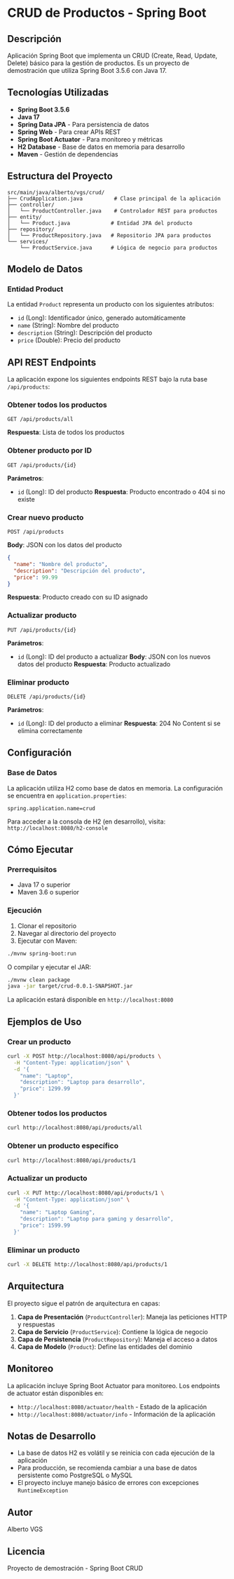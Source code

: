 # CRUD de Productos - Spring Boot

## Descripción
Aplicación Spring Boot que implementa un CRUD (Create, Read, Update, Delete) básico para la gestión de productos. Es un proyecto de demostración que utiliza Spring Boot 3.5.6 con Java 17.

## Tecnologías Utilizadas
- **Spring Boot 3.5.6**
- **Java 17**
- **Spring Data JPA** - Para persistencia de datos
- **Spring Web** - Para crear APIs REST
- **Spring Boot Actuator** - Para monitoreo y métricas
- **H2 Database** - Base de datos en memoria para desarrollo
- **Maven** - Gestión de dependencias

## Estructura del Proyecto

```
src/main/java/alberto/vgs/crud/
├── CrudApplication.java          # Clase principal de la aplicación
├── controller/
│   └── ProductController.java    # Controlador REST para productos
├── entity/
│   └── Product.java             # Entidad JPA del producto
├── repository/
│   └── ProductRepository.java   # Repositorio JPA para productos
└── services/
    └── ProductService.java      # Lógica de negocio para productos
```

## Modelo de Datos

### Entidad Product
La entidad `Product` representa un producto con los siguientes atributos:

- `id` (Long): Identificador único, generado automáticamente
- `name` (String): Nombre del producto
- `description` (String): Descripción del producto
- `price` (Double): Precio del producto

## API REST Endpoints

La aplicación expone los siguientes endpoints REST bajo la ruta base `/api/products`:

### Obtener todos los productos
```http
GET /api/products/all
```
**Respuesta**: Lista de todos los productos

### Obtener producto por ID
```http
GET /api/products/{id}
```
**Parámetros**: 
- `id` (Long): ID del producto
**Respuesta**: Producto encontrado o 404 si no existe

### Crear nuevo producto
```http
POST /api/products
```
**Body**: JSON con los datos del producto
```json
{
  "name": "Nombre del producto",
  "description": "Descripción del producto",
  "price": 99.99
}
```
**Respuesta**: Producto creado con su ID asignado

### Actualizar producto
```http
PUT /api/products/{id}
```
**Parámetros**: 
- `id` (Long): ID del producto a actualizar
**Body**: JSON con los nuevos datos del producto
**Respuesta**: Producto actualizado

### Eliminar producto
```http
DELETE /api/products/{id}
```
**Parámetros**: 
- `id` (Long): ID del producto a eliminar
**Respuesta**: 204 No Content si se elimina correctamente

## Configuración

### Base de Datos
La aplicación utiliza H2 como base de datos en memoria. La configuración se encuentra en `application.properties`:

```properties
spring.application.name=crud
```

Para acceder a la consola de H2 (en desarrollo), visita: `http://localhost:8080/h2-console`

## Cómo Ejecutar

### Prerrequisitos
- Java 17 o superior
- Maven 3.6 o superior

### Ejecución
1. Clonar el repositorio
2. Navegar al directorio del proyecto
3. Ejecutar con Maven:
```bash
./mvnw spring-boot:run
```

O compilar y ejecutar el JAR:
```bash
./mvnw clean package
java -jar target/crud-0.0.1-SNAPSHOT.jar
```

La aplicación estará disponible en `http://localhost:8080`

## Ejemplos de Uso

### Crear un producto
```bash
curl -X POST http://localhost:8080/api/products \
  -H "Content-Type: application/json" \
  -d '{
    "name": "Laptop",
    "description": "Laptop para desarrollo",
    "price": 1299.99
  }'
```

### Obtener todos los productos
```bash
curl http://localhost:8080/api/products/all
```

### Obtener un producto específico
```bash
curl http://localhost:8080/api/products/1
```

### Actualizar un producto
```bash
curl -X PUT http://localhost:8080/api/products/1 \
  -H "Content-Type: application/json" \
  -d '{
    "name": "Laptop Gaming",
    "description": "Laptop para gaming y desarrollo",
    "price": 1599.99
  }'
```

### Eliminar un producto
```bash
curl -X DELETE http://localhost:8080/api/products/1
```

## Arquitectura

El proyecto sigue el patrón de arquitectura en capas:

1. **Capa de Presentación** (`ProductController`): Maneja las peticiones HTTP y respuestas
2. **Capa de Servicio** (`ProductService`): Contiene la lógica de negocio
3. **Capa de Persistencia** (`ProductRepository`): Maneja el acceso a datos
4. **Capa de Modelo** (`Product`): Define las entidades del dominio

## Monitoreo

La aplicación incluye Spring Boot Actuator para monitoreo. Los endpoints de actuator están disponibles en:
- `http://localhost:8080/actuator/health` - Estado de la aplicación
- `http://localhost:8080/actuator/info` - Información de la aplicación

## Notas de Desarrollo

- La base de datos H2 es volátil y se reinicia con cada ejecución de la aplicación
- Para producción, se recomienda cambiar a una base de datos persistente como PostgreSQL o MySQL
- El proyecto incluye manejo básico de errores con excepciones `RuntimeException`

## Autor
Alberto VGS

## Licencia
Proyecto de demostración - Spring Boot CRUD